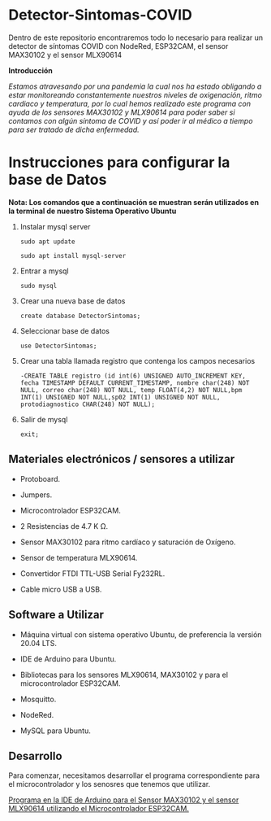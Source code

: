 # Detector-Sintomas-COVID
Dentro de este repositorio encontraremos todo lo necesario para realizar un detector de síntomas COVID con NodeRed, ESP32CAM, el sensor MAX30102 y el sensor MLX90614

**Introducción**

*Estamos atravesando por una pandemia la cual nos ha estado obligando a estar monitoreando constantemente nuestros niveles de oxigenación, ritmo cardiaco y temperatura, por lo cual hemos realizado este programa con ayuda de los sensores MAX30102 y  MLX90614 para poder  saber si contamos con algún síntoma de COVID y así poder ir al médico a tiempo para ser tratado de dicha enfermedad.*

# Instrucciones para configurar la base de Datos
**Nota: Los comandos que a continuación se muestran serán utilizados en la terminal de nuestro Sistema Operativo Ubuntu** 
1. Instalar mysql server
   
	`sudo apt update` 
	
	`sudo apt install mysql-server`
	
2. Entrar a mysql

	`sudo mysql`
	
3. Crear una nueva base de datos

	`create database DetectorSintomas;`
	
4. Seleccionar base de datos

	`use DetectorSintomas;`
	
5. Crear una tabla llamada registro que contenga los campos necesarios

	`-CREATE TABLE registro (id int(6) UNSIGNED AUTO_INCREMENT KEY, fecha TIMESTAMP DEFAULT CURRENT_TIMESTAMP, nombre char(248) NOT NULL, correo char(248) NOT NULL, temp FLOAT(4,2) NOT NULL,bpm INT(1) UNSIGNED NOT NULL,sp02 INT(1) UNSIGNED NOT NULL, protodiagnostico CHAR(248) NOT NULL);`
	
5. Salir de mysql

	`exit;`
	
## Materiales electrónicos / sensores a utilizar
- Protoboard.

- Jumpers.

- Microcontrolador ESP32CAM.

- 2 Resistencias de 4.7 K Ω.

- Sensor MAX30102 para ritmo cardíaco y saturación de Oxígeno.

- Sensor de temperatura MLX90614.

- Convertidor FTDI TTL-USB Serial Fy232RL.

- Cable micro USB a USB.

## Software a Utilizar
- Máquina virtual con sistema operativo Ubuntu, de preferencia la versión 20.04 LTS.
 
- IDE de Arduino para Ubuntu.
 
- Bibliotecas para los sensores MLX90614, MAX30102 y para el microcontrolador ESP32CAM.
 
- Mosquitto.
 
- NodeRed.

- MySQL para Ubuntu.

## Desarrollo 
Para comenzar, necesitamos desarrollar el programa correspondiente para el microcontrolador y los senosres que tenemos que utilizar.

  [Programa en la IDE de Arduino para el Sensor MAX30102 y el sensor MLX90614 utilizando el Microcontrolador ESP32CAM.](https://github.com/MiguelPM01/Detector-Sintomas-COVID/blob/main/ESP32CAM-MQTT-MLX90614-MAX30102-JSON/ESP32CAM-MQTT-MLX90614-MAX30102/ESP32CAM-MQTT-MLX90614-MAX30102.ino)
